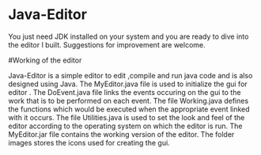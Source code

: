 # Java-Editor

 You just need JDK installed on your system and you are ready to dive into the editor I built.
 Suggestions for improvement are welcome.
 
 #Working of the editor
 
Java-Editor is a simple editor to edit ,compile and run java code and is also designed using Java.
The MyEditor.java file is used to initialize the gui for editor .
The DoEvent.java file links the events occuring on the gui to the work that is to be performed on each event.
The file Working.java defines the functions which would be executed when the appropriate event linked with it occurs.
The file Utilities.java is used to set the look and feel of the editor according to the operating system on which the editor is run.
The MyEditor.jar file contains the working version of the editor.
The folder images stores the icons used for creating the gui.

